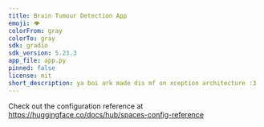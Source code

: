 ```yaml
---
title: Brain Tumour Detection App
emoji: 👁
colorFrom: gray
colorTo: gray
sdk: gradio
sdk_version: 5.23.3
app_file: app.py
pinned: false
license: mit
short_description: ya boi ark made dis mf on xception architecture :3
---
```


Check out the configuration reference at https://huggingface.co/docs/hub/spaces-config-reference
